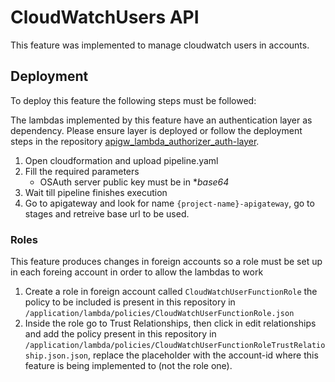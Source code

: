 # CloudWatchUsers API
This feature was implemented to manage cloudwatch users in accounts.

## Deployment
To deploy this feature the following steps must be followed:

The lambdas implemented by this feature have an authentication layer as dependency. Please ensure layer is deployed or follow the deployment steps in the repository [apigw_lambda_authorizer_auth-layer](https://github.com/OutSystems/apigw_lambda_authorizer_auth-layer).
1. Open cloudformation and upload pipeline.yaml
2. Fill the required parameters
   - OSAuth server public key must be in **base64*
3. Wait till pipeline finishes execution
4. Go to apigateway and look for name `{project-name}-apigateway`, go to stages and retreive base url to be used.

### Roles
This feature produces changes in foreign accounts so a role must be set up in each foreing account in order to allow the lambdas to work
1. Create a role in foreign account called `CloudWatchUserFunctionRole` the policy to be included is present in this repository in `/application/lambda/policies/CloudWatchUserFunctionRole.json`
2. Inside the role go to Trust Relationships, then click in edit relationships and add the policy present in this repository in `/application/lambda/policies/CloudWatchUserFunctionRoleTrustRelatioship.json.json`, replace the placeholder with the account-id where this feature is being implemented to (not the role one).

